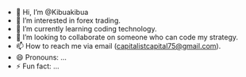 - 👋 Hi, I’m @Kibuakibua
- 👀 I’m interested in forex trading.
- 🌱 I’m currently learning coding technology.
- 💞️ I’m looking to collaborate on someone who can code my strategy.
- 📫 How to reach me via email (capitalistcapital75@gmail.com).
- 😄 Pronouns: ...
- ⚡ Fun fact: ...

<!---
Kibuakibua/Kibuakibua is a ✨ special ✨ repository because its `README.md` (this file) appears on your GitHub profile.
You can click the Preview link to take a look at your changes.
--->
